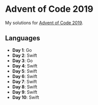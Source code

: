 Advent of Code 2019
===================

My solutions for [Advent of Code 2019](https://adventofcode.com/2019).

Languages
---------

 - **Day 1**: Go
 - **Day 2**: Swift
 - **Day 3**: Go
 - **Day 4**: Swift
 - **Day 5**: Swift
 - **Day 6**: Swift
 - **Day 7**: Swift
 - **Day 8**: Swift
 - **Day 9**: Swift
 - **Day 10**: Swift
